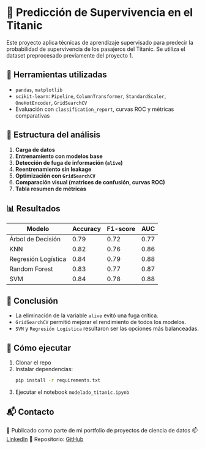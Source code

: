# 🎯 Predicción de Supervivencia en el Titanic

Este proyecto aplica técnicas de aprendizaje supervisado para predecir la probabilidad de supervivencia de los pasajeros del Titanic. Se utiliza el dataset preprocesado previamente del proyecto 1.

## 🔧 Herramientas utilizadas

- `pandas`, `matplotlib`
- `scikit-learn`: `Pipeline`, `ColumnTransformer`, `StandardScaler`, `OneHotEncoder`, `GridSearchCV`
- Evaluación con `classification_report`, curvas ROC y métricas comparativas

## 📁 Estructura del análisis

1. **Carga de datos**
2. **Entrenamiento con modelos base**
3. **Detección de fuga de información (`alive`)**
4. **Reentrenamiento sin leakage**
5. **Optimización con `GridSearchCV`**
6. **Comparación visual (matrices de confusión, curvas ROC)**
7. **Tabla resumen de métricas**

## 📊 Resultados

| Modelo              | Accuracy | F1-score | AUC  |
|---------------------|----------|----------|------|
| Árbol de Decisión   | 0.79     | 0.72     | 0.77 |
| KNN                 | 0.82     | 0.76     | 0.86 |
| Regresión Logística | 0.84     | 0.79     | 0.88 |
| Random Forest       | 0.83     | 0.77     | 0.87 |
| SVM                 | 0.84     | 0.78     | 0.88 |

## 🧠 Conclusión

- La eliminación de la variable `alive` evitó una fuga crítica.
- `GridSearchCV` permitió mejorar el rendimiento de todos los modelos.
- `SVM` y `Regresión Logística` resultaron ser las opciones más balanceadas.

## 🚀 Cómo ejecutar

1. Clonar el repo
2. Instalar dependencias:  
   ```bash
   pip install -r requirements.txt
3. Ejecutar el notebook `modelado_titanic.ipynb`

## 📬 Contacto
📍 Publicado como parte de mi portfolio de proyectos de ciencia de datos
📫 [LinkedIn](https://www.linkedin.com/in/ojedajc/)
📂 Repositorio: [GitHub](https://github.com/jFet1/Proyectos_personales)
